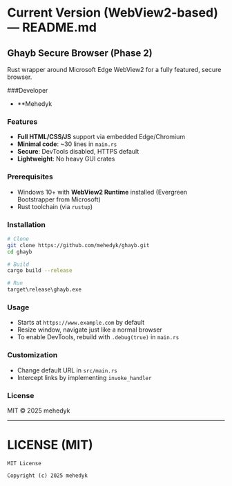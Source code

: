 # Current Version (WebView2-based) — README.md

## Ghayb Secure Browser (Phase 2)

Rust wrapper around Microsoft Edge WebView2 for a fully featured, secure browser.

###Developer
* **Mehedyk

### Features

* **Full HTML/CSS/JS** support via embedded Edge/Chromium
* **Minimal code**: \~30 lines in `main.rs`
* **Secure**: DevTools disabled, HTTPS default
* **Lightweight**: No heavy GUI crates

### Prerequisites

* Windows 10+ with **WebView2 Runtime** installed
  (Evergreen Bootstrapper from Microsoft)
* Rust toolchain (via `rustup`)

### Installation

```sh
# Clone
git clone https://github.com/mehedyk/ghayb.git
cd ghayb

# Build
cargo build --release

# Run
target\release\ghayb.exe
```

### Usage

* Starts at `https://www.example.com` by default
* Resize window, navigate just like a normal browser
* To enable DevTools, rebuild with `.debug(true)` in `main.rs`

### Customization

* Change default URL in `src/main.rs`
* Intercept links by implementing `invoke_handler`

### License

MIT © 2025 mehedyk

---

# LICENSE (MIT)

```
MIT License

Copyright (c) 2025 mehedyk
